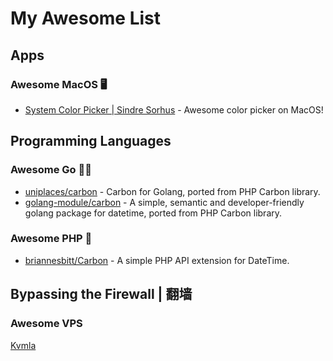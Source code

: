 # My Awesome List

## Apps

### Awesome MacOS 🖥

- [System Color Picker | Sindre Sorhus](https://sindresorhus.com/system-color-picker) - Awesome color picker on MacOS!

## Programming Languages

### Awesome Go 🐻‍❄️

- [uniplaces/carbon](https://github.com/uniplaces/carbon) - Carbon for Golang, ported from PHP Carbon library.
- [golang-module/carbon](https://github.com/golang-module/carbon) - A simple, semantic and developer-friendly golang package for datetime, ported from PHP Carbon library.

### Awesome PHP 🐘

- [briannesbitt/Carbon](https://github.com/briannesbitt/Carbon) - A simple PHP API extension for DateTime.

## Bypassing the Firewall | 翻墙

### Awesome VPS

[Kvmla](https://www.kvmla.pro/)
